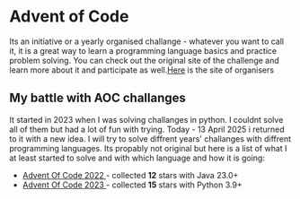 # Advent of Code
<p>Its an initiative or a yearly organised challange - whatever you want to call it, it is a great way to learn a programming language basics and practice problem solving. You can check out the original site of the challenge and learn more about it and participate as well.<a href ="https://adventofcode.com/">Here</a> is the site of organisers</p>

## My battle with AOC challanges
<p> It started in 2023 when I was solving challanges in python. I couldnt solve all of them but had a lot of fun with trying. Today - 13 April 2025 i returned to it with a new idea. I will try to solve diffrent years' challanges with diffrent programming languages. Its propably not original but here is a list of what I at least started to solve and with which language and how it is going:</p>

<ul>
  <li> <a href=https://adventofcode.com/2022> Advent Of Code 2022 </a> - collected <strong>12</strong> stars with Java 23.0+ </li>
  <li> <a href=https://adventofcode.com/2023> Advent Of Code 2023 </a> - collected <strong>15</strong> stars with Python 3.9+ </li>
</ul>
